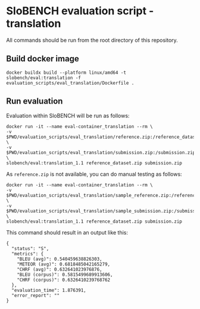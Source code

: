 # SloBENCH evaluation script - translation

All commands should be run from the root directory of this repository.

## Build docker image 
```
docker buildx build --platform linux/amd64 -t slobench/eval:translation -f evaluation_scripts/eval_translation/Dockerfile .
```

## Run evaluation 

Evaluation within SloBENCH will be run as follows:

```
docker run -it --name eval-container_translation --rm \
-v $PWD/evaluation_scripts/eval_translation/reference.zip:/reference_dataset.zip \
-v $PWD/evaluation_scripts/eval_translation/submission.zip:/submission.zip \
slobench/eval:translation_1.1 reference_dataset.zip submission.zip
```

As `reference.zip` is not available, you can do manual testing as follows:


```
docker run -it --name eval-container_translation --rm \
-v $PWD/evaluation_scripts/eval_translation/sample_reference.zip:/reference_dataset.zip \
-v $PWD/evaluation_scripts/eval_translation/sample_submission.zip:/submission.zip \
slobench/eval:translation_1.1 reference_dataset.zip submission.zip
```

This command should result in an output like this:


```
{
  "status": "S",
  "metrics": {
    "BLEU (avg)": 0.540459638826303,
    "METEOR (avg)": 0.6818485042165279,
    "CHRF (avg)": 0.632641023976876,
    "BLEU (corpus)": 0.5815499689913606,
    "CHRF (corpus)": 0.6326410239768762
  },
  "evaluation_time": 1.876391,
  "error_report": ""
}
```